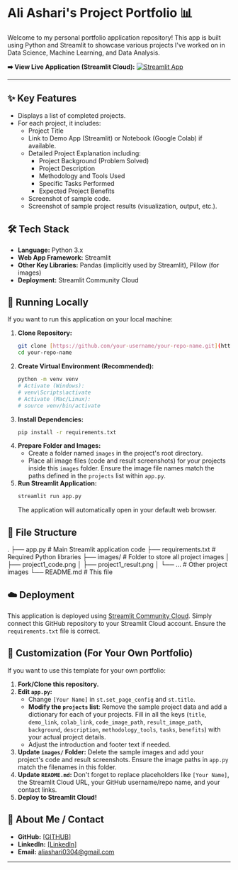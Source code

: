 # Ali Ashari's Project Portfolio 📊

Welcome to my personal portfolio application repository! This app is built using Python and Streamlit to showcase various projects I've worked on in Data Science, Machine Learning, and Data Analysis.

**➡️ View Live Application (Streamlit Cloud):**
[![Streamlit App](https://static.streamlit.io/badges/streamlit_badge_black_white.svg)]([https://YOUR_STREAMLIT_APP_URL_HERE.streamlit.app/](https://projectlist.streamlit.app/))

---

## ✨ Key Features

* Displays a list of completed projects.
* For each project, it includes:
    * Project Title
    * Link to Demo App (Streamlit) or Notebook (Google Colab) if available.
    * Detailed Project Explanation including:
        * Project Background (Problem Solved)
        * Project Description
        * Methodology and Tools Used
        * Specific Tasks Performed
        * Expected Project Benefits
    * Screenshot of sample code.
    * Screenshot of sample project results (visualization, output, etc.).

## 🛠️ Tech Stack

* **Language:** Python 3.x
* **Web App Framework:** Streamlit
* **Other Key Libraries:** Pandas (implicitly used by Streamlit), Pillow (for images)
* **Deployment:** Streamlit Community Cloud

## 🚀 Running Locally

If you want to run this application on your local machine:

1.  **Clone Repository:**
    ```bash
    git clone [https://github.com/your-username/your-repo-name.git](https://github.com/your-username/your-repo-name.git)
    cd your-repo-name
    ```
2.  **Create Virtual Environment (Recommended):**
    ```bash
    python -m venv venv
    # Activate (Windows):
    # venv\Scripts\activate
    # Activate (Mac/Linux):
    # source venv/bin/activate
    ```
3.  **Install Dependencies:**
    ```bash
    pip install -r requirements.txt
    ```
4.  **Prepare Folder and Images:**
    * Create a folder named `images` in the project's root directory.
    * Place all image files (code and result screenshots) for your projects inside this `images` folder. Ensure the image file names match the paths defined in the `projects` list within `app.py`.
5.  **Run Streamlit Application:**
    ```bash
    streamlit run app.py
    ```
    The application will automatically open in your default web browser.

## 📁 File Structure
.
├── app.py              # Main Streamlit application code
├── requirements.txt    # Required Python libraries
├── images/             # Folder to store all project images
│   ├── project1_code.png
│   ├── project1_result.png
│   └── ...             # Other project images
└── README.md           # This file

## ☁️ Deployment

This application is deployed using [Streamlit Community Cloud](https://streamlit.io/cloud). Simply connect this GitHub repository to your Streamlit Cloud account. Ensure the `requirements.txt` file is correct.

## 🔧 Customization (For Your Own Portfolio)

If you want to use this template for your own portfolio:

1.  **Fork/Clone this repository.**
2.  **Edit `app.py`:**
    * Change `[Your Name]` in `st.set_page_config` and `st.title`.
    * **Modify the `projects` list**: Remove the sample project data and add a dictionary for each of your projects. Fill in all the keys (`title`, `demo_link`, `colab_link`, `code_image_path`, `result_image_path`, `background`, `description`, `methodology_tools`, `tasks`, `benefits`) with your actual project details.
    * Adjust the introduction and footer text if needed.
3.  **Update `images/` Folder:** Delete the sample images and add your project's code and result screenshots. Ensure the image paths in `app.py` match the filenames in this folder.
4.  **Update `README.md`:** Don't forget to replace placeholders like `[Your Name]`, the Streamlit Cloud URL, your GitHub username/repo name, and your contact links.
5.  **Deploy to Streamlit Cloud!**


## 👤 About Me / Contact

* **GitHub:** [[GITHUB]](https://github.com/belacks)
* **LinkedIn:** [[LinkedIn]](https://www.linkedin.com/in/ali-ashari/)
* **Email:** aliashari0304@gmail.com

---
